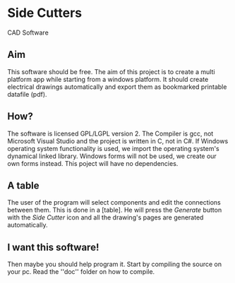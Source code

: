 # Side Cutters
CAD Software

## Aim
This software should be free. The aim of this project is to create a multi platform app while starting from a windows platform.
It should create electrical drawings automatically and export them as bookmarked printable datafile (pdf).

## How?
The software is licensed GPL/LGPL version 2. The Compiler is gcc, not Microsoft Visual Studio and the project is written in C, not in C#. 
If Windows operating system functionality is used, we import the operating system's dynamical linked library. Windows forms will not be used, we create our own forms instead. This poject will have no dependencies.

## A table
The user of the program will select components and edit the connections between them. This is done in a [table]. 
He will press the *Generate* button with the *Side Cutter* icon and all the drawing's pages are generated automatically.

## I want this software!
Then maybe you should help program it. Start by compiling the source on your pc. Read the ''doc'' folder on how to compile.
